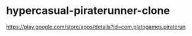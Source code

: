 # hypercasual-piraterunner-clone
https://play.google.com/store/apps/details?id=com.platogames.piraterun
